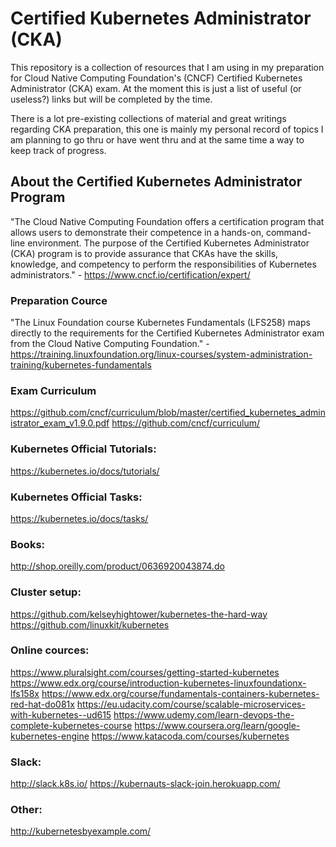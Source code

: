 # Certified Kubernetes Administrator (CKA)

This repository is a collection of resources that I am using in my preparation for Cloud Native Computing Foundation's (CNCF) Certified Kubernetes Administrator (CKA) exam. At the moment this is just a list of useful (or useless?) links but will be completed by the time.

There is a lot pre-existing collections of material and great writings regarding CKA preparation, this one is mainly my personal record of topics I am planning to go thru or have went thru and at the same time a way to keep track of progress.

## About the Certified Kubernetes Administrator Program

"The Cloud Native Computing Foundation offers a certification program that allows users to demonstrate their competence in a hands-on, command-line environment. The purpose of the Certified Kubernetes Administrator (CKA) program is to provide assurance that CKAs have the skills, knowledge, and competency to perform the responsibilities of Kubernetes administrators." - https://www.cncf.io/certification/expert/

### Preparation Cource

"The Linux Foundation course Kubernetes Fundamentals (LFS258) maps directly to the requirements for the Certified Kubernetes Administrator exam from the Cloud Native Computing Foundation." - https://training.linuxfoundation.org/linux-courses/system-administration-training/kubernetes-fundamentals

### Exam Curriculum
https://github.com/cncf/curriculum/blob/master/certified_kubernetes_administrator_exam_v1.9.0.pdf
https://github.com/cncf/curriculum/

### Kubernetes Official Tutorials:
https://kubernetes.io/docs/tutorials/

### Kubernetes Official Tasks:
https://kubernetes.io/docs/tasks/

### Books:
http://shop.oreilly.com/product/0636920043874.do

### Cluster setup:
https://github.com/kelseyhightower/kubernetes-the-hard-way
https://github.com/linuxkit/kubernetes

### Online cources:
https://www.pluralsight.com/courses/getting-started-kubernetes
https://www.edx.org/course/introduction-kubernetes-linuxfoundationx-lfs158x
https://www.edx.org/course/fundamentals-containers-kubernetes-red-hat-do081x
https://eu.udacity.com/course/scalable-microservices-with-kubernetes--ud615
https://www.udemy.com/learn-devops-the-complete-kubernetes-course
https://www.coursera.org/learn/google-kubernetes-engine
https://www.katacoda.com/courses/kubernetes

### Slack:
http://slack.k8s.io/
https://kubernauts-slack-join.herokuapp.com/

### Other:
http://kubernetesbyexample.com/
